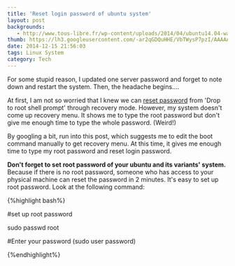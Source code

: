 ```yaml
---
title: 'Reset login password of ubuntu system'
layout: post
backgrounds:
   - http://www.tous-libre.fr/wp-content/uploads/2014/04/ubuntu14.04-wallpaper1.png  
thumb: https://lh3.googleusercontent.com/-ar2qGDQuHHE/VbTWysP7pzI/AAAAAAAAG-g/DMVQe8kCXkE/w500-h600/tahr.png
date: 2014-12-15 21:56:03
tags: Linux System
category: Tech
---
```


For some stupid reason, I updated one server password and forget to note down and restart the system. Then, the headache begins....

At first, I am not so worried that I knew we can <a href="http://www.ubuntulinuxguide.com/reset-root-password-ubuntu/">reset password</a> from 'Drop to root shell prompt' through recovery mode. However, my system doesn't come up recovery menu. It shows me to type the root password but don't give me enough time to type the whole password. (Weird!)

By googling a bit, run into this <a hre="http://askubuntu.com/questions/326528/how-to-boot-to-the-recovery-mode-if-it-is-not-listed-in-grub#326553">post</a>, which suggests me to edit the boot command manually to get recovery menu. At this time, it gives me enough time to type my root password and reset login password. 

**Don't forget to set root password of your ubuntu and its variants' system.** Because if there is no root password, someone who has access to your physical machine can reset the password in 2 minutes. It's easy to set up root password. Look at the following command:

{%highlight bash%}

#set up root password

sudo passwd root

#Enter your password (sudo user password)

{%endhighlight%}
